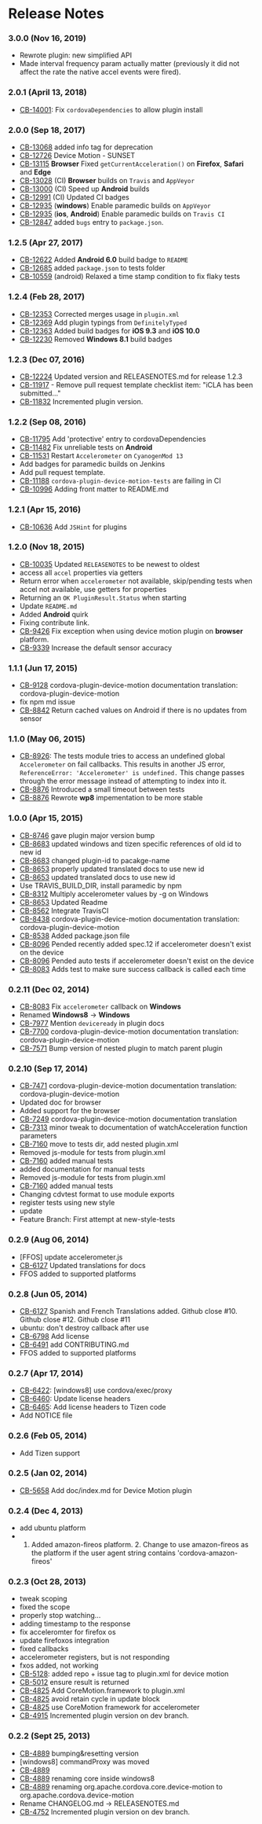 <!--
#
# Licensed to the Apache Software Foundation (ASF) under one
# or more contributor license agreements.  See the NOTICE file
# distributed with this work for additional information
# regarding copyright ownership.  The ASF licenses this file
# to you under the Apache License, Version 2.0 (the
# "License"); you may not use this file except in compliance
# with the License.  You may obtain a copy of the License at
# 
# http://www.apache.org/licenses/LICENSE-2.0
# 
# Unless required by applicable law or agreed to in writing,
# software distributed under the License is distributed on an
# "AS IS" BASIS, WITHOUT WARRANTIES OR CONDITIONS OF ANY
#  KIND, either express or implied.  See the License for the
# specific language governing permissions and limitations
# under the License.
#
-->
# Release Notes

### 3.0.0 (Nov 16, 2019)
* Rewrote plugin: new simplified API
* Made interval frequency param actually matter (previously it did not affect the rate the native accel events were fired).

### 2.0.1 (April 13, 2018)
* [CB-14001](https://issues.apache.org/jira/browse/CB-14001): Fix `cordovaDependencies` to allow plugin install

### 2.0.0 (Sep 18, 2017)
* [CB-13068](https://issues.apache.org/jira/browse/CB-13068) added info tag for deprecation
* [CB-12726](https://issues.apache.org/jira/browse/CB-12726) Device Motion - SUNSET
* [CB-13115](https://issues.apache.org/jira/browse/CB-13115) **Browser** Fixed `getCurrentAcceleration()` on **Firefox**, **Safari** and **Edge**
* [CB-13028](https://issues.apache.org/jira/browse/CB-13028) (CI) **Browser** builds on `Travis` and `AppVeyor`
* [CB-13000](https://issues.apache.org/jira/browse/CB-13000) (CI) Speed up **Android** builds
* [CB-12991](https://issues.apache.org/jira/browse/CB-12991) (CI) Updated CI badges
* [CB-12935](https://issues.apache.org/jira/browse/CB-12935) (**windows**) Enable paramedic builds on `AppVeyor`
* [CB-12935](https://issues.apache.org/jira/browse/CB-12935) (**ios**, **Android**) Enable paramedic builds on `Travis CI`
* [CB-12847](https://issues.apache.org/jira/browse/CB-12847) added `bugs` entry to `package.json`.

### 1.2.5 (Apr 27, 2017)
* [CB-12622](https://issues.apache.org/jira/browse/CB-12622) Added **Android 6.0** build badge to `README`
* [CB-12685](https://issues.apache.org/jira/browse/CB-12685) added `package.json` to tests folder
* [CB-10559](https://issues.apache.org/jira/browse/CB-10559) (android) Relaxed a time stamp condition to fix flaky tests

### 1.2.4 (Feb 28, 2017)
* [CB-12353](https://issues.apache.org/jira/browse/CB-12353) Corrected merges usage in `plugin.xml`
* [CB-12369](https://issues.apache.org/jira/browse/CB-12369) Add plugin typings from `DefinitelyTyped`
* [CB-12363](https://issues.apache.org/jira/browse/CB-12363) Added build badges for **iOS 9.3** and **iOS 10.0**
* [CB-12230](https://issues.apache.org/jira/browse/CB-12230) Removed **Windows 8.1** build badges

### 1.2.3 (Dec 07, 2016)
* [CB-12224](https://issues.apache.org/jira/browse/CB-12224) Updated version and RELEASENOTES.md for release 1.2.3
* [CB-11917](https://issues.apache.org/jira/browse/CB-11917) - Remove pull request template checklist item: "iCLA has been submitted…"
* [CB-11832](https://issues.apache.org/jira/browse/CB-11832) Incremented plugin version.

### 1.2.2 (Sep 08, 2016)
* [CB-11795](https://issues.apache.org/jira/browse/CB-11795) Add 'protective' entry to cordovaDependencies
* [CB-11482](https://issues.apache.org/jira/browse/CB-11482) Fix unreliable tests on **Android**
* [CB-11531](https://issues.apache.org/jira/browse/CB-11531) Restart `Accelerometer` on `CyanogenMod 13`
* Add badges for paramedic builds on Jenkins
* Add pull request template.
* [CB-11188](https://issues.apache.org/jira/browse/CB-11188) `cordova-plugin-device-motion-tests` are failing in CI
* [CB-10996](https://issues.apache.org/jira/browse/CB-10996) Adding front matter to README.md

### 1.2.1 (Apr 15, 2016)
* [CB-10636](https://issues.apache.org/jira/browse/CB-10636) Add `JSHint` for plugins

### 1.2.0 (Nov 18, 2015)
* [CB-10035](https://issues.apache.org/jira/browse/CB-10035) Updated `RELEASENOTES` to be newest to oldest
* access all `accel` properties via getters
* Return error when `accelerometer` not available, skip/pending tests when accel not available, use getters for properties
* Returning an `OK PluginResult.Status` when starting
* Update `README.md`
* Added **Android** quirk 
* Fixing contribute link.
* [CB-9426](https://issues.apache.org/jira/browse/CB-9426) Fix exception when using device motion plugin on **browser** platform.
* [CB-9339](https://issues.apache.org/jira/browse/CB-9339) Increase the default sensor accuracy

### 1.1.1 (Jun 17, 2015)
* [CB-9128](https://issues.apache.org/jira/browse/CB-9128) cordova-plugin-device-motion documentation translation: cordova-plugin-device-motion
* fix npm md issue
* [CB-8842](https://issues.apache.org/jira/browse/CB-8842) Return cached values on Android if there is no updates from sensor

### 1.1.0 (May 06, 2015)
* [CB-8926](https://issues.apache.org/jira/browse/CB-8926): The tests module tries to access an undefined global `Accelerometer` on fail callbacks.  This results in another JS error, `ReferenceError: 'Accelerometer' is undefined.`  This change passes through the error message instead of attempting to index into it.
* [CB-8876](https://issues.apache.org/jira/browse/CB-8876) Introduced a small timeout between tests
* [CB-8876](https://issues.apache.org/jira/browse/CB-8876) Rewrote **wp8** impementation to be more stable

### 1.0.0 (Apr 15, 2015)
* [CB-8746](https://issues.apache.org/jira/browse/CB-8746) gave plugin major version bump
* [CB-8683](https://issues.apache.org/jira/browse/CB-8683) updated windows and tizen specific references of old id to new id
* [CB-8683](https://issues.apache.org/jira/browse/CB-8683) changed plugin-id to pacakge-name
* [CB-8653](https://issues.apache.org/jira/browse/CB-8653) properly updated translated docs to use new id
* [CB-8653](https://issues.apache.org/jira/browse/CB-8653) updated translated docs to use new id
* Use TRAVIS_BUILD_DIR, install paramedic by npm
* [CB-8312](https://issues.apache.org/jira/browse/CB-8312) Multiply accelerometer values by -g on Windows
* [CB-8653](https://issues.apache.org/jira/browse/CB-8653) Updated Readme
* [CB-8562](https://issues.apache.org/jira/browse/CB-8562) Integrate TravisCI
* [CB-8438](https://issues.apache.org/jira/browse/CB-8438) cordova-plugin-device-motion documentation translation: cordova-plugin-device-motion
* [CB-8538](https://issues.apache.org/jira/browse/CB-8538) Added package.json file
* [CB-8096](https://issues.apache.org/jira/browse/CB-8096) Pended recently added spec.12 if accelerometer doesn't exist on the device
* [CB-8096](https://issues.apache.org/jira/browse/CB-8096) Pended auto tests if accelerometer doesn't exist on the device
* [CB-8083](https://issues.apache.org/jira/browse/CB-8083) Adds test to make sure success callback is called each time

### 0.2.11 (Dec 02, 2014)
* [CB-8083](https://issues.apache.org/jira/browse/CB-8083) Fix `accelerometer` callback on **Windows**
* Renamed **Windows8** -> **Windows**
* [CB-7977](https://issues.apache.org/jira/browse/CB-7977) Mention `deviceready` in plugin docs
* [CB-7700](https://issues.apache.org/jira/browse/CB-7700) cordova-plugin-device-motion documentation translation: cordova-plugin-device-motion
* [CB-7571](https://issues.apache.org/jira/browse/CB-7571) Bump version of nested plugin to match parent plugin

### 0.2.10 (Sep 17, 2014)
* [CB-7471](https://issues.apache.org/jira/browse/CB-7471) cordova-plugin-device-motion documentation translation: cordova-plugin-device-motion
* Updated doc for browser
* Added support for the browser
* [CB-7249](https://issues.apache.org/jira/browse/CB-7249) cordova-plugin-device-motion documentation translation
* [CB-7313](https://issues.apache.org/jira/browse/CB-7313) minor tweak to documentation of watchAcceleration function parameters
* [CB-7160](https://issues.apache.org/jira/browse/CB-7160) move to tests dir, add nested plugin.xml
* Removed js-module for tests from plugin.xml
* [CB-7160](https://issues.apache.org/jira/browse/CB-7160) added manual tests
* added documentation for manual tests
* Removed js-module for tests from plugin.xml
* [CB-7160](https://issues.apache.org/jira/browse/CB-7160) added manual tests
* Changing cdvtest format to use module exports
* register tests using new style
* update
* Feature Branch: First attempt at new-style-tests

### 0.2.9 (Aug 06, 2014)
* [FFOS] update accelerometer.js
* [CB-6127](https://issues.apache.org/jira/browse/CB-6127) Updated translations for docs
* FFOS added to supported platforms

### 0.2.8 (Jun 05, 2014)
* [CB-6127](https://issues.apache.org/jira/browse/CB-6127) Spanish and French Translations added. Github close #10. Github close #12. Github close #11
* ubuntu: don't destroy callback after use
* [CB-6798](https://issues.apache.org/jira/browse/CB-6798) Add license
* [CB-6491](https://issues.apache.org/jira/browse/CB-6491) add CONTRIBUTING.md
* FFOS added to supported platforms

### 0.2.7 (Apr 17, 2014)
* [CB-6422](https://issues.apache.org/jira/browse/CB-6422): [windows8] use cordova/exec/proxy
* [CB-6460](https://issues.apache.org/jira/browse/CB-6460): Update license headers
* [CB-6465](https://issues.apache.org/jira/browse/CB-6465): Add license headers to Tizen code
* Add NOTICE file

### 0.2.6 (Feb 05, 2014)
* Add Tizen support

### 0.2.5 (Jan 02, 2014)
* [CB-5658](https://issues.apache.org/jira/browse/CB-5658) Add doc/index.md for Device Motion plugin

### 0.2.4 (Dec 4, 2013)
* add ubuntu platform
* 1. Added amazon-fireos platform. 2. Change to use amazon-fireos as the platform if the user agent string contains 'cordova-amazon-fireos'

### 0.2.3 (Oct 28, 2013)
* tweak scoping
* fixed the scope
* properly stop watching...
* adding timestamp to the response
* fix acceleromter for firefox os
* update firefoxos integration
* fixed callbacks
* accelerometer registers, but is not responding
* fxos added, not working
* [CB-5128](https://issues.apache.org/jira/browse/CB-5128): added repo + issue tag to plugin.xml for device motion
* [CB-5012](https://issues.apache.org/jira/browse/CB-5012) ensure result is returned
* [CB-4825](https://issues.apache.org/jira/browse/CB-4825) Add CoreMotion.framework to plugin.xml
* [CB-4825](https://issues.apache.org/jira/browse/CB-4825) avoid retain cycle in update block
* [CB-4825](https://issues.apache.org/jira/browse/CB-4825) use CoreMotion framework for accelerometer
* [CB-4915](https://issues.apache.org/jira/browse/CB-4915) Incremented plugin version on dev branch.

### 0.2.2 (Sept 25, 2013)
* [CB-4889](https://issues.apache.org/jira/browse/CB-4889) bumping&resetting version
* [windows8] commandProxy was moved
* [CB-4889](https://issues.apache.org/jira/browse/CB-4889)
* [CB-4889](https://issues.apache.org/jira/browse/CB-4889) renaming core inside windows8
* [CB-4889](https://issues.apache.org/jira/browse/CB-4889) renaming org.apache.cordova.core.device-motion to org.apache.cordova.device-motion
* Rename CHANGELOG.md -> RELEASENOTES.md
* [CB-4752](https://issues.apache.org/jira/browse/CB-4752) Incremented plugin version on dev branch.

